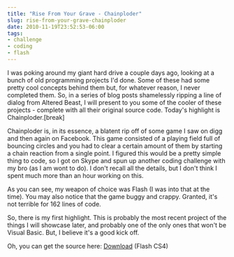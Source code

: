 ```yaml
---
title: "Rise From Your Grave - Chainploder"
slug: rise-from-your-grave-chainploder
date: 2010-11-19T23:52:53-06:00
tags:
- challenge
- coding
- flash
---
```

I was poking around my giant hard drive a couple days ago, looking at a bunch of old programming projects I'd done. Some of these had some pretty cool concepts behind them but, for whatever reason, I never completed them. So, in a series of blog posts shamelessly ripping a line of dialog from Altered Beast, I will present to you some of the cooler of these projects - complete with all their original source code. Today's highlight is Chainploder.[break]

Chainploder is, in its essence, a blatent rip off of some game I saw on digg and then again on Facebook. This game consisted of a playing field full of bouncing circles and you had to clear a certain amount of them by starting a chain reaction from a single point. I figured this would be a pretty simple thing to code, so I got on Skype and spun up another coding challenge with my bro  (as I am wont to do). I don't recall all the details, but I don't think I spent much more than an hour working on this.

<div id="flash_embed"><script type="text/javascript">$(function(){$("#flash_embed").flash({swf:"http://dxprog.com/files/Chainploder.swf", width:630, height:375})});</script></div>

As you can see, my weapon of choice was Flash (I was into that at the time). You may also notice that the game buggy and crappy. Granted, it's not terrible for 162 lines of code.

So, there is my first highlight. This is probably the most recent project of the things I will showcase later, and probably one of the only ones that won't be Visual Basic. But, I believe it's a good kick off.

Oh, you can get the source here: [Download](http://dxprog.com/files/Chainploder.fla) (Flash CS4)
